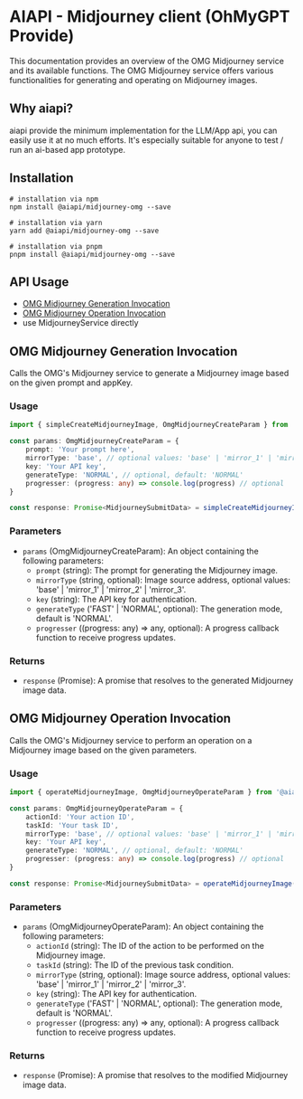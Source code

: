 # AIAPI - Midjourney client (OhMyGPT Provide)

This documentation provides an overview of the OMG Midjourney service and its available functions. The OMG Midjourney service offers various functionalities for generating and operating on Midjourney images.


## Why aiapi?
aiapi provide the minimum implementation for the LLM/App api, you can easily use it at no much efforts. It's especially suitable for anyone to test / run an ai-based app prototype.


## Installation
```shell
# installation via npm
npm install @aiapi/midjourney-omg --save

# installation via yarn
yarn add @aiapi/midjourney-omg --save

# installation via pnpm
pnpm install @aiapi/midjourney-omg --save
```


## API Usage
- [OMG Midjourney Generation Invocation](#omg-midjourney-generation-invocation)
- [OMG Midjourney Operation Invocation](#omg-midjourney-operation-invocation)
- use MidjourneyService directly


## OMG Midjourney Generation Invocation

Calls the OMG's Midjourney service to generate a Midjourney image based on the given prompt and appKey.

### Usage

```typescript
import { simpleCreateMidjourneyImage, OmgMidjourneyCreateParam } from '@aiapi/midjourney-omg'

const params: OmgMidjourneyCreateParam = {
    prompt: 'Your prompt here',
    mirrorType: 'base', // optional values: 'base' | 'mirror_1' | 'mirror_2' | 'mirror_3'
    key: 'Your API key',
    generateType: 'NORMAL', // optional, default: 'NORMAL'
    progresser: (progress: any) => console.log(progress) // optional
}

const response: Promise<MidjourneySubmitData> = simpleCreateMidjourneyImage(params);
```

### Parameters

- `params` (OmgMidjourneyCreateParam): An object containing the following parameters:
  - `prompt` (string): The prompt for generating the Midjourney image.
  - `mirrorType` (string, optional): Image source address, optional values: 'base' | 'mirror_1' | 'mirror_2' | 'mirror_3'.
  - `key` (string): The API key for authentication.
  - `generateType` ('FAST' | 'NORMAL', optional): The generation mode, default is 'NORMAL'.
  - `progresser` ((progress: any) => any, optional): A progress callback function to receive progress updates.

### Returns

- `response` (Promise<MidjourneySubmitData>): A promise that resolves to the generated Midjourney image data.

## OMG Midjourney Operation Invocation

Calls the OMG's Midjourney service to perform an operation on a Midjourney image based on the given parameters.

### Usage

```typescript
import { operateMidjourneyImage, OmgMidjourneyOperateParam } from '@aiapi/midjourney-omg'

const params: OmgMidjourneyOperateParam = {
    actionId: 'Your action ID',
    taskId: 'Your task ID',
    mirrorType: 'base', // optional values: 'base' | 'mirror_1' | 'mirror_2' | 'mirror_3'
    key: 'Your API key',
    generateType: 'NORMAL', // optional, default: 'NORMAL'
    progresser: (progress: any) => console.log(progress) // optional
}

const response: Promise<MidjourneySubmitData> = operateMidjourneyImage(params);
```

### Parameters

- `params` (OmgMidjourneyOperateParam): An object containing the following parameters:
  - `actionId` (string): The ID of the action to be performed on the Midjourney image.
  - `taskId` (string): The ID of the previous task condition.
  - `mirrorType` (string, optional): Image source address, optional values: 'base' | 'mirror_1' | 'mirror_2' | 'mirror_3'.
  - `key` (string): The API key for authentication.
  - `generateType` ('FAST' | 'NORMAL', optional): The generation mode, default is 'NORMAL'.
  - `progresser` ((progress: any) => any, optional): A progress callback function to receive progress updates.

### Returns

- `response` (Promise<MidjourneySubmitData>): A promise that resolves to the modified Midjourney image data.
